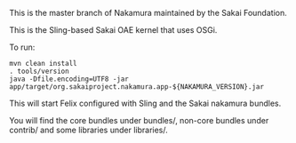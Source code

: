 This is the master branch of Nakamura maintained by the Sakai Foundation. 

This is the Sling-based Sakai OAE kernel that uses OSGi.


To run:

    mvn clean install
    . tools/version
    java -Dfile.encoding=UTF8 -jar app/target/org.sakaiproject.nakamura.app-${NAKAMURA_VERSION}.jar

This will start Felix configured with Sling and the Sakai nakamura bundles.

You will find the core bundles under bundles/, non-core bundles under
contrib/ and some libraries under libraries/.

